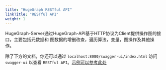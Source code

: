 ```yaml
---
title: "HugeGraph RESTful API"
linkTitle: "RESTful API"
weight: 1
---
```


HugeGraph-Server通过HugeGraph-API基于HTTP协议为Client提供操作图的接口，主要包括元数据和
图数据的增删改查，遍历算法，变量，图操作及其他操作。

除了下方的文档，你还可以通过 `localhost:8080/swagger-ui/index.html` 访问 `swagger-ui` 以查看 `RESTful API`。[示例可以参考此处](/cn/docs/quickstart/hugegraph-server#swaggerui-example)

[comment]: <> (- Graph Schema)

[comment]: <> (    - [Schema]&#40;restful-api/schema.md&#41;)

[comment]: <> (    - [PropertyKey]&#40;restful-api/propertykey.md&#41;)

[comment]: <> (    - [VertexLabel]&#40;restful-api/vertexlabel.md&#41;)

[comment]: <> (    - [EdgeLabel]&#40;restful-api/edgelabel.md&#41;)

[comment]: <> (    - [IndexLabel]&#40;restful-api/indexlabel.md&#41;)

[comment]: <> (    - [Rebuild]&#40;restful-api/rebuild.md&#41;)

[comment]: <> (- Graph Vertex & Edge)

[comment]: <> (    - [Vertex]&#40;restful-api/vertex.md&#41;)

[comment]: <> (    - [Edge]&#40;restful-api/edge.md&#41;)

[comment]: <> (- [Traverser]&#40;restful-api/traverser.md&#41;)

[comment]: <> (- [Rank]&#40;restful-api/rank.md&#41;)

[comment]: <> (- [Variable]&#40;restful-api/variable.md&#41;)

[comment]: <> (- [Graphs]&#40;restful-api/graphs.md&#41;)

[comment]: <> (- [Task]&#40;restful-api/task.md&#41;)

[comment]: <> (- [Gremlin]&#40;restful-api/gremlin.md&#41;)

[comment]: <> (- [Cypher]&#40;restful-api/cypher.md&#41;)

[comment]: <> (- [Authentication]&#40;restful-api/auth.md&#41;)

[comment]: <> (- [Metrics]&#40;restful-api/metrics.md&#41;)

[comment]: <> (- [Other]&#40;restful-api/other.md&#41;)
